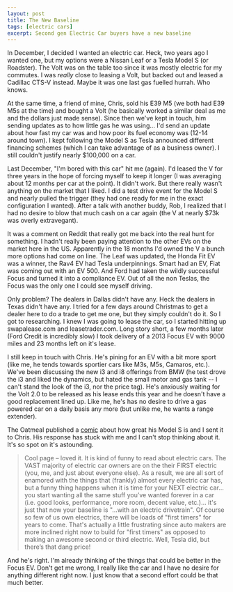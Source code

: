 ```yaml
---
layout: post
title: The New Baseline
tags: [electric cars]
excerpt: Second gen Electric Car buyers have a new baseline
---
```


In December, I decided I wanted an electric car.  Heck, two years ago I wanted one, but my options were a Nissan Leaf or a Tesla Model S (or Roadster).  The Volt was on the table too since it was mostly electric for my commutes.  I was *really* close to leasing a Volt, but backed out and leased a Cadillac CTS-V instead.  Maybe it was one last gas fuelled hurrah.  Who knows.

At the same time, a friend of mine, Chris, sold his E39 M5 (we both had E39 M5s at the time) and bought a Volt (he basically worked a similar deal as me and the dollars just made sense).  Since then we've kept in touch, him sending updates as to how little gas he was using... I'd send an update about how fast my car was and how poor its fuel economy was (12-14 around town).  I kept following the Model S as Tesla announced different financing schemes (which I can take advantage of as a business owner).  I still couldn't justify nearly $100,000 on a car.

Last December, "I'm bored with this car" hit me (again).  I'd leased the V for three years in the hope of forcing myself to keep it longer (I was averaging about 12 months per car at the point).  It didn't work.  But there really wasn't anything on the market that I liked.  I did a test drive event for the Model S and nearly pulled the trigger (they had one ready for me in the exact configuration I wanted).  After a talk with another buddy, Rob, I realized that I had no desire to blow that much cash on a car again (the V at nearly $73k was overly extravegant).  

It was a comment on Reddit that really got me back into the real hunt for something.  I hadn't really been paying attention to the other EVs on the market here in the US.  Apparently in the 18 months I'd owned the V a bunch more options had come on line.  The Leaf was updated, the Honda Fit EV was a winner, the Rav4 EV had Tesla underpinnings.  Smart had an EV, Fiat was coming out with an EV 500.  And Ford had taken the wildly successful Focus and turned it into a compliance EV.  Out of all the non Teslas, the Focus was the only one I could see myself driving.

Only problem?  The dealers in Dallas didn't have any.  Heck the dealers in Texas didn't have any.  I tried for a few days around Christmas to get a dealer here to do a trade to get me one, but they simply couldn't do it.  So I got to researching.  I knew I was going to lease the car, so I started hitting up swapalease.com and leasetrader.com.  Long story short, a few months later (Ford Credit is incredibly slow) I took delivery of a 2013 Focus EV with 9000 miles and 23 months left on it's lease.

I still keep in touch with Chris.  He's pining for an EV with a bit more sport (like me, he tends towards sportier cars like M3s, M5s, Camaros, etc.).  We've been discussing the new i3 and i8 offerings from BMW (he test drove the i3 and liked the dynamics, but hated the small motor and gas tank -- I can't stand the look of the i3, nor the price tag).  He's anxiously waiting for the Volt 2.0 to be released as his lease ends this year and he doesn't have a good replacement lined up.  Like me, he's has no desire to drive a gas powered car on a daily basis any more (but unlike me, he wants a range extender).

The Oatmeal published a [comic](http://theoatmeal.com/comics/tesla_model_s) about how great his Model S is and I sent it to Chris.  His response has stuck with me and I can't stop thinking about it.  It's so spot on it's astounding.

> Cool page – loved it.  It is kind of funny to read about electric cars.  The VAST majority of electric car owners are on the their FIRST electric (you, me, and just about everyone else).  As a result, we are all sort of enamored with the things that (frankly) almost every electric car has, but a funny thing happens when it is time for your NEXT electric car... you start wanting all the same stuff you’ve wanted forever in a car (i.e. good looks, performance, more room, decent value, etc.)... it's just that now your baseline is "...with an electric drivetrain".  Of course so few of us own electrics, there will be loads of "first timers" for years to come.  That's actually a little frustrating since auto makers are more inclined right now to build for "first timers" as opposed to making an awesome second or third electric.  Well, Tesla did, but there’s that dang price!

And he's right. I'm already thinking of the things that could be better in the Focus EV.  Don't get me wrong, I really like the car and I have no desire for anything different right now. I just know that a second effort could be that much better.
